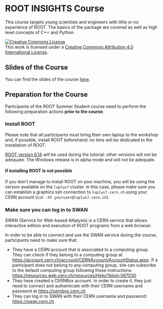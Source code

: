 # ROOT INSIGHTS Course
This course targets young scientists and engineers with little or no experience of ROOT.
The basics of the package are covered as well as high level concepts of C++ and
Python.

<a rel="license" href="http://creativecommons.org/licenses/by/4.0/"><img alt="Creative Commons License" style="border-width:0" src="https://i.creativecommons.org/l/by/4.0/88x31.png" /></a><br />This work is licensed under a <a rel="license" href="http://creativecommons.org/licenses/by/4.0/">Creative Commons Attribution 4.0 International License</a>.

## Slides of the Course
You can find the slides of the course [here](https://docs.google.com/presentation/d/1gTjM5Jw7maUUEyVONRqza7KpuRVYwHB0jDFG9elgzWY/edit?usp=sharing).

## Preparation for the Course

Participants of the ROOT Summer Student course need to perform the following preparation actions **prior to the course**.

### Install ROOT

Please note that all participants must bring their own laptop to the workshop and, if possible, install ROOT beforehand: no time will be dedicated to the installation of ROOT.

[ROOT version 6.14](https://root.cern.ch/content/release-61400) will be used during the tutorial: other versions will not be adequate. The Windows release is in alpha mode and will not be adequate.

#### If installing ROOT is not possible
If you don't manage to install ROOT on your machine, you will be using the version available on the `lxplus7` cluster. In this case, please make sure you can establish a graphics ssh connection to `lxplus7.cern.ch` using your CERN account (`ssh -XY youruser@lxplus7.cern.ch`).

### Make sure you can log in to SWAN

SWAN (Service for Web-based ANalysis) is a CERN service that allows interactive edition and execution of ROOT programs from a web browser.

In order to be able to connect and use the SWAN service during the course, participants need to make sure that:
* They have a CERN account that is associated to a computing group. They can check if they belong to a computing group at https://account.cern.ch/account/CERNAccount/AccountStatus.aspx. If a participant does not belong to any computing group, she can subscribe to the default computing group following these instructions: https://resources.web.cern.ch/resources/Help/?kbid=067030
* They have created a CERNBox account. In order to create it, they just need to connect and authenticate with their CERN username and password at https://cernbox.cern.ch
* They can log in to SWAN with their CERN username and password: https://swan.cern.ch
